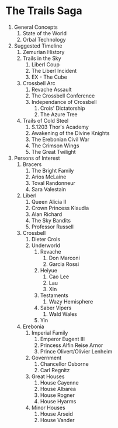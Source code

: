 # The Trails Saga

1. General Concepts
	1. State of the World
	2. Orbal Technology
2. Suggested Timeline
	1. Zemurian History
	2. Trails in the Sky
		1. Liberl Coup
		2. The Liberl Incident
		3. EX - The Cube
	3. Crossbell Arc
		1. Revache Assault
		2. The Crossbell Conference
		3. Independance of Crossbell
			1. Crois' Dictatorship
			2. The Azure Tree
	4. Trails of Cold Steel
		1. S.1203 Thor's Academy
		2. Awakening of the Divine Knights
		3. The Erebonian Civil War
		4. The Crimson Wings
		5. The Great Twilight
3. Persons of Interest
	1. Bracers
		1. The Bright Family
		2. Arios McLaine
		3. Toval Randonneur
		4. Sara Valestain
	2. Liberl
		1. Queen Alicia II
		2. Crown Princess Klaudia
		3. Alan Richard
		4. The Sky Bandits
		5. Professor Russell
	3. Crossbell
		1. Dieter Crois
		2. Underworld
			1. Revache
				1. Don Marconi
				2. Garcia Rossi
			2. Heiyue
				1. Cao Lee
				2. Lau
				3. Xin
			4. Testaments
				1. Wazy Hemisphere
			5. Saber Vipers
				1. Wald Wales
			6. Yin
	4. Erebonia
		1. Imperial Family
			1. Emperor Eugent III
			2. Princess Alfin Reise Arnor
			3. Prince Olivert/Olivier Lenheim
		2. Government
			1. Chancellor Osborne
			2. Carl Regnitz
		3. Great Houses
			1. House Cayenne
			2. House Albarea
			3. House Rogner
			4. House Hyarms
		4. Minor Houses
			1. House Arseid
			2. House Vander